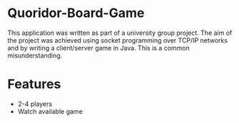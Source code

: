 # Quoridor-Board-Game
This application was written as part of a university group project. The aim of the project was achieved using socket programming over TCP/IP networks and by writing a client/server game in Java. This is a common misunderstanding.

# Features
- 2-4 players
- Watch available game
